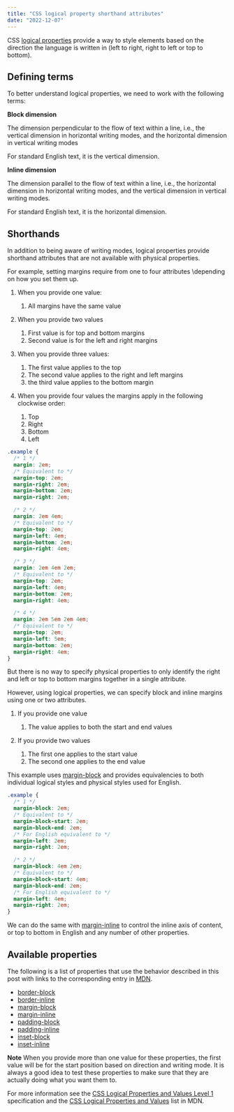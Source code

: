 ```yaml
---
title: "CSS logical property shorthand attributes"
date: "2022-12-07"
---
```


CSS [logical properties](https://publishing-project.rivendellweb.net/working-with-logical-properties-and-writing-modes/) provide a way to style elements based on the direction the language is written in (left to right, right to left or top to bottom).

## Defining terms

To better understand logical properties, we need to work with the following terms:

**Block dimension**

The dimension perpendicular to the flow of text within a line, i.e., the vertical dimension in horizontal writing modes, and the horizontal dimension in vertical writing modes

For standard English text, it is the vertical dimension.

**Inline dimension**

The dimension parallel to the flow of text within a line, i.e., the horizontal dimension in horizontal writing modes, and the vertical dimension in vertical writing modes.

For standard English text, it is the horizontal dimension.

## Shorthands

In addition to being aware of writing modes, logical properties provide shorthand attributes that are not available with physical properties.

For example, setting margins require from one to four attributes \\depending on how you set them up.

1. When you provide one value:
    
    1. All margins have the same value
2. When you provide two values
    
    1. First value is for top and bottom margins
    2. Second value is for the left and right margins
3. When you provide three values:
    
    1. The first value applies to the top
    2. The second value applies to the right and left margins
    3. the third value applies to the bottom margin
4. When you provide four values the margins apply in the following clockwise order:
    
    1. Top
    2. Right
    3. Bottom
    4. Left

```css
.example {
  /* 1 */
  margin: 2em;
  /* Equivalent to */
  margin-top: 2em;
  margin-right: 2em;
  margin-bottom: 2em;
  margin-right: 2em;

  /* 2 */
  margin: 2em 4em;
  /* Equivalent to */
  margin-top: 2em;
  margin-left: 4em;
  margin-bottom: 2em;
  margin-right: 4em;

  /* 3 */
  margin: 2em 4em 2em;
  /* Equivalent to */
  margin-top: 2em;
  margin-left: 4em;
  margin-bottom: 2em;
  margin-right: 4em;

  /* 4 */
  margin: 2em 5em 2em 4em;
  /* Equivalent to */
  margin-top: 2em;
  margin-left: 5em;
  margin-bottom: 2em;
  margin-right: 4em;
}
```

But there is no way to specify physical properties to only identify the right and left or top to bottom margins together in a single attribute.

However, using logical properties, we can specify block and inline margins using one or two attributes.

1. If you provide one value
    
    1. The value applies to both the start and end values
2. If you provide two values
    
    1. The first one applies to the start value
    2. The second one applies to the end value

This example uses [margin-block](https://developer.mozilla.org/en-US/docs/Web/CSS/margin-block) and provides equivalencies to both individual logical styles and physical styles used for English.

```css
.example {
  /* 1 */
  margin-block: 2em;
  /* Equivalent to */
  margin-block-start: 2em;
  margin-block-end: 2em;
  /* For English equivalent to */
  margin-left: 2em;
  margin-right: 2em;

  /* 2 */
  margin-block: 4em 2em;
  /* Equivalent to */
  margin-block-start: 4em;
  margin-block-end: 2em;
  /* For English equivalent to */
  margin-left: 4em;
  margin-right: 2em;
}
```

We can do the same with [margin-inline](https://developer.mozilla.org/en-US/docs/Web/CSS/margin-inline) to control the inline axis of content, or top to bottom in English and any number of other properties.

## Available properties

The following is a list of properties that use the behavior described in this post with links to the corresponding entry in [MDN](https://developer.mozilla.org/).

- [border-block](https://developer.mozilla.org/en-US/docs/Web/CSS/border-block)
- [border-inline](https://developer.mozilla.org/en-US/docs/Web/CSS/border-inline)
- [margin-block](https://developer.mozilla.org/en-US/docs/Web/CSS/margin-block)
- [margin-inline](https://developer.mozilla.org/en-US/docs/Web/CSS/margin-inline)
- [padding-block](https://developer.mozilla.org/en-US/docs/Web/CSS/padding-block)
- [padding-inline](https://developer.mozilla.org/en-US/docs/Web/CSS/padding-inline)
- [inset-block](https://developer.mozilla.org/en-US/docs/Web/CSS/inset-block)
- [inset-inline](https://developer.mozilla.org/en-US/docs/Web/CSS/inset-inline)

**Note** When you provide more than one value for these properties, the first value will be for the start position based on direction and writing mode. It is always a good idea to test these properties to make sure that they are actually doing what you want them to.

For more information see the [CSS Logical Properties and Values Level 1](https://w3c.github.io/csswg-drafts/css-logical/#position-properties) specification and the [CSS Logical Properties and Values](https://developer.mozilla.org/en-US/docs/Web/CSS/CSS_Logical_Properties) list in MDN.

